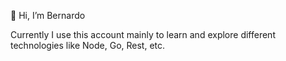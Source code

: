 👋 Hi, I’m Bernardo

Currently I use this account mainly to learn and explore different technologies like Node, Go, Rest, etc.
